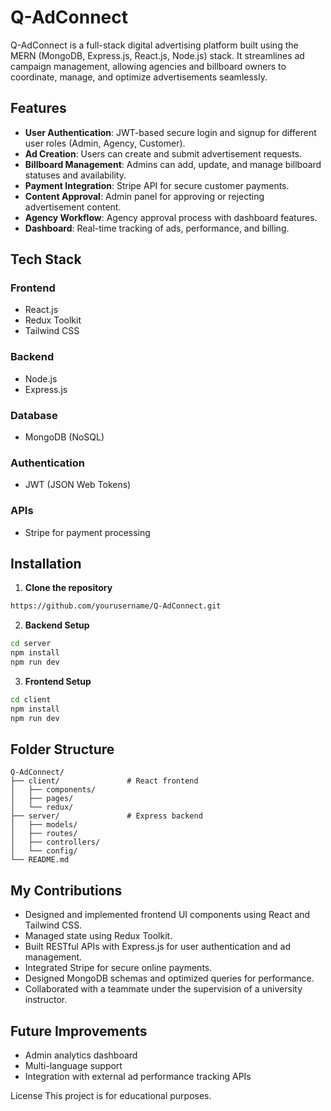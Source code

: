 # Q-AdConnect

Q-AdConnect is a full-stack digital advertising platform built using the MERN (MongoDB, Express.js, React.js, Node.js) stack. It streamlines ad campaign management, allowing agencies and billboard owners to coordinate, manage, and optimize advertisements seamlessly.

## Features

* **User Authentication**: JWT-based secure login and signup for different user roles (Admin, Agency, Customer).
* **Ad Creation**: Users can create and submit advertisement requests.
* **Billboard Management**: Admins can add, update, and manage billboard statuses and availability.
* **Payment Integration**: Stripe API for secure customer payments.
* **Content Approval**: Admin panel for approving or rejecting advertisement content.
* **Agency Workflow**: Agency approval process with dashboard features.
* **Dashboard**: Real-time tracking of ads, performance, and billing.

## Tech Stack

### Frontend

* React.js
* Redux Toolkit
* Tailwind CSS

### Backend

* Node.js
* Express.js

### Database

* MongoDB (NoSQL)

### Authentication

* JWT (JSON Web Tokens)

### APIs

* Stripe for payment processing

## Installation

1. **Clone the repository**

```bash
https://github.com/yourusername/Q-AdConnect.git
```

2. **Backend Setup**

```bash
cd server
npm install
npm run dev
```

3. **Frontend Setup**

```bash
cd client
npm install
npm run dev
```

## Folder Structure

```
Q-AdConnect/
├── client/               # React frontend
│   ├── components/
│   ├── pages/
│   └── redux/
├── server/               # Express backend
│   ├── models/
│   ├── routes/
│   ├── controllers/
│   └── config/
└── README.md
```

## My Contributions

* Designed and implemented frontend UI components using React and Tailwind CSS.
* Managed state using Redux Toolkit.
* Built RESTful APIs with Express.js for user authentication and ad management.
* Integrated Stripe for secure online payments.
* Designed MongoDB schemas and optimized queries for performance.
* Collaborated with a teammate under the supervision of a university instructor.

## Future Improvements

* Admin analytics dashboard
* Multi-language support
* Integration with external ad performance tracking APIs

 License
This project is for educational purposes.
